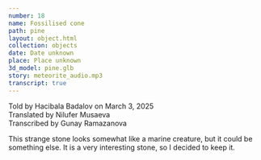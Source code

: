 ```yaml
---
number: 18
name: Fossilised cone
path: pine
layout: object.html
collection: objects
date: Date unknown
place: Place unknown
3d_model: pine.glb
story: meteorite_audio.mp3
transcript: true
---
```


<div class="meta">
Told by Hacibala Badalov on March 3, 2025 <br>
Translated by Nilufer Musaeva<br>
Transcribed by Gunay Ramazanova
</div>

This strange stone looks somewhat like a marine creature, but it could be something else. It is a very interesting stone, so I decided to keep it.
